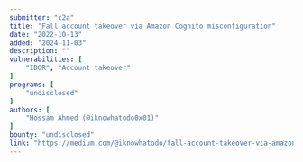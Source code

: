```yaml
---
submitter: "c2a"
title: "Fall account takeover via Amazon Cognito misconfiguration"
date: "2022-10-13"
added: "2024-11-03"
description: ""
vulnerabilities: [
    "IDOR", "Account takeover"
]
programs: [
    "undisclosed"
]
authors: [
    "Hossam Ahmed (@iknowhatodo0x01)"
]
bounty: "undisclosed"
link: "https://medium.com/@iknowhatodo/fall-account-takeover-via-amazon-cognito-misconfiguration-ba5975b06c24"
---
```




